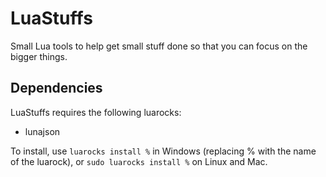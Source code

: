 # LuaStuffs
Small Lua tools to help get small stuff done so that you can focus on the bigger things.

## Dependencies
LuaStuffs requires the following luarocks:
- lunajson

To install, use `luarocks install %` in Windows (replacing % with the name of the luarock), or `sudo luarocks install %` on Linux and Mac.

<!--
## Making packages
Head over to [the luas-pkgs repository](https://github.com/samrcode/luas-pkgs) and find out how to make a package or a standalone module for LuaStuffs.
-->
